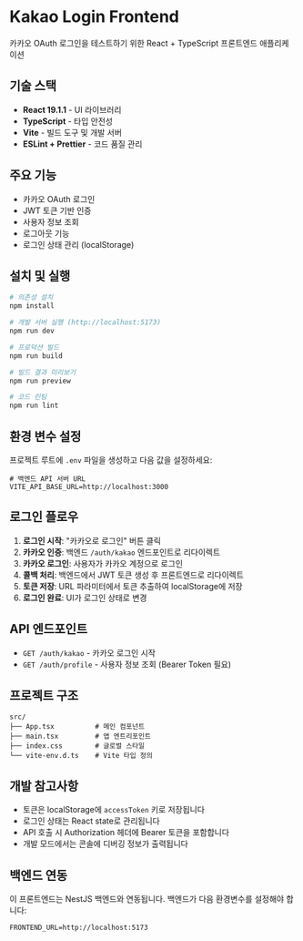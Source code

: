 # Kakao Login Frontend

카카오 OAuth 로그인을 테스트하기 위한 React + TypeScript 프론트엔드 애플리케이션

## 기술 스택

- **React 19.1.1** - UI 라이브러리
- **TypeScript** - 타입 안전성
- **Vite** - 빌드 도구 및 개발 서버
- **ESLint + Prettier** - 코드 품질 관리

## 주요 기능

- 카카오 OAuth 로그인
- JWT 토큰 기반 인증
- 사용자 정보 조회
- 로그아웃 기능
- 로그인 상태 관리 (localStorage)

## 설치 및 실행

```bash
# 의존성 설치
npm install

# 개발 서버 실행 (http://localhost:5173)
npm run dev

# 프로덕션 빌드
npm run build

# 빌드 결과 미리보기
npm run preview

# 코드 린팅
npm run lint
```

## 환경 변수 설정

프로젝트 루트에 `.env` 파일을 생성하고 다음 값을 설정하세요:

```env
# 백엔드 API 서버 URL
VITE_API_BASE_URL=http://localhost:3000
```

## 로그인 플로우

1. **로그인 시작**: "카카오로 로그인" 버튼 클릭
2. **카카오 인증**: 백엔드 `/auth/kakao` 엔드포인트로 리다이렉트
3. **카카오 로그인**: 사용자가 카카오 계정으로 로그인
4. **콜백 처리**: 백엔드에서 JWT 토큰 생성 후 프론트엔드로 리다이렉트
5. **토큰 저장**: URL 파라미터에서 토큰 추출하여 localStorage에 저장
6. **로그인 완료**: UI가 로그인 상태로 변경

## API 엔드포인트

- `GET /auth/kakao` - 카카오 로그인 시작
- `GET /auth/profile` - 사용자 정보 조회 (Bearer Token 필요)

## 프로젝트 구조

```
src/
├── App.tsx          # 메인 컴포넌트
├── main.tsx         # 앱 엔트리포인트
├── index.css        # 글로벌 스타일
└── vite-env.d.ts    # Vite 타입 정의
```

## 개발 참고사항

- 토큰은 localStorage에 `accessToken` 키로 저장됩니다
- 로그인 상태는 React state로 관리됩니다
- API 호출 시 Authorization 헤더에 Bearer 토큰을 포함합니다
- 개발 모드에서는 콘솔에 디버깅 정보가 출력됩니다

## 백엔드 연동

이 프론트엔드는 NestJS 백엔드와 연동됩니다. 백엔드가 다음 환경변수를 설정해야 합니다:

```env
FRONTEND_URL=http://localhost:5173
```
